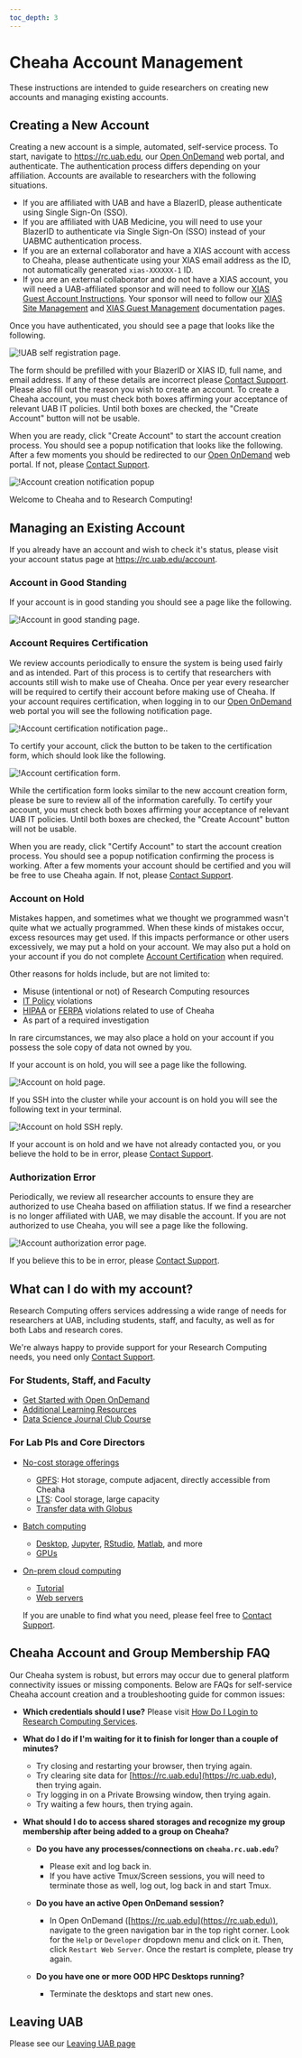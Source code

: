 ```yaml
---
toc_depth: 3
---
```


# Cheaha Account Management

These instructions are intended to guide researchers on creating new accounts and managing existing accounts.

## Creating a New Account

Creating a new account is a simple, automated, self-service process. To start, navigate to <https://rc.uab.edu>, our [Open OnDemand](../cheaha/open_ondemand/index.md) web portal, and authenticate. The authentication process differs depending on your affiliation. Accounts are available to researchers with the following situations.

- If you are affiliated with UAB and have a BlazerID, please authenticate using Single Sign-On (SSO).
- If you are affiliated with UAB Medicine, you will need to use your BlazerID to authenticate via Single Sign-On (SSO) instead of your UABMC authentication process.
- If you are an external collaborator and have a XIAS account with access to Cheaha, please authenticate using your XIAS email address as the ID, not automatically generated `xias-XXXXXX-1` ID.
- If you are an external collaborator and do not have a XIAS account, you will need a UAB-affiliated sponsor and will need to follow our [XIAS Guest Account Instructions](xias/guest_instructions.md). Your sponsor will need to follow our [XIAS Site Management](xias/pi_site_management.md) and [XIAS Guest Management](xias/pi_guest_management.md) documentation pages.

Once you have authenticated, you should see a page that looks like the following.

![!UAB self registration page.](./images/uab_self_register_001.png)

The form should be prefilled with your BlazerID or XIAS ID, full name, and email address. If any of these details are incorrect please [Contact Support](../help/support.md). Please also fill out the reason you wish to create an account. To create a Cheaha account, you must check both boxes affirming your acceptance of relevant UAB IT policies. Until both boxes are checked, the "Create Account" button will not be usable.

When you are ready, click "Create Account" to start the account creation process. You should see a popup notification that looks like the following. After a few moments you should be redirected to our [Open OnDemand](../cheaha/open_ondemand/index.md) web portal. If not, please [Contact Support](../help/support.md).

![!Account creation notification popup](images/uab_self_register_002.png)

Welcome to Cheaha and to Research Computing!

## Managing an Existing Account

If you already have an account and wish to check it's status, please visit your account status page at <https://rc.uab.edu/account>.

### Account in Good Standing

If your account is in good standing you should see a page like the following.

![!Account in good standing page.](images/uab_good_standing.png)

### Account Requires Certification

We review accounts periodically to ensure the system is being used fairly and as intended. Part of this process is to certify that researchers with accounts still wish to make use of Cheaha. Once per year every researcher will be required to certify their account before making use of Cheaha. If your account requires certification, when logging in to our [Open OnDemand](../cheaha/open_ondemand/index.md) web portal you will see the following notification page.

![!Account certification notification page.](images/uab_certify_001.png).

To certify your account, click the button to be taken to the certification form, which should look like the following.

![!Account certification form.](images/uab_certify_002.png)

While the certification form looks similar to the new account creation form, please be sure to review all of the information carefully. To certify your account, you must check both boxes affirming your acceptance of relevant UAB IT policies. Until both boxes are checked, the "Create Account" button will not be usable.

When you are ready, click "Certify Account" to start the account creation process. You should see a popup notification confirming the process is working. After a few moments your account should be certified and you will be free to use Cheaha again. If not, please [Contact Support](../help/support.md).

### Account on Hold

Mistakes happen, and sometimes what we thought we programmed wasn't quite what we actually programmed. When these kinds of mistakes occur, excess resources may get used. If this impacts performance or other users excessively, we may put a hold on your account. We may also put a hold on your account if you do not complete [Account Certification](#account-requires-certification) when required.

Other reasons for holds include, but are not limited to:

- Misuse (intentional or not) of Research Computing resources
- [IT Policy](https://www.uab.edu/it/home/policies) violations
- [HIPAA](https://www.uab.edu/it/home/policies/compliance/hipaa) or [FERPA](https://www.uab.edu/registrar/ferpa) violations related to use of Cheaha
- As part of a required investigation

In rare circumstances, we may also place a hold on your account if you possess the sole copy of data not owned by you.

If your account is on hold, you will see a page like the following.

![!Account on hold page.](images/uab_on_hold.png)

If you SSH into the cluster while your account is on hold you will see the following text in your terminal.

![!Account on hold SSH reply.](images/uab_on_hold_ssh.png)

If your account is on hold and we have not already contacted you, or you believe the hold to be in error, please [Contact Support](../help/support.md).

### Authorization Error

Periodically, we review all researcher accounts to ensure they are authorized to use Cheaha based on affiliation status. If we find a researcher is no longer affiliated with UAB, we may disable the account. If you are not authorized to use Cheaha, you will see a page like the following.

![!Account authorization error page.](images/uab_auth_error.png)

If you believe this to be in error, please [Contact Support](../help/support.md).

## What can I do with my account?

Research Computing offers services addressing a wide range of needs for researchers at UAB, including students, staff, and faculty, as well as for both Labs and research cores.

We're always happy to provide support for your Research Computing needs, you need only [Contact Support](../index.md#how-to-contact-us).

### For Students, Staff, and Faculty

- [Get Started with Open OnDemand](../cheaha/open_ondemand/index.md)
- [Additional Learning Resources](../education/training_resources.md)
- [Data Science Journal Club Course](../education/courses.md#data-science-journal-club-course)

### For Lab PIs and Core Directors

- [No-cost storage offerings](../data_management/index.md#what-type-of-storage-do-i-need)
    - [GPFS](../data_management/index.md#what-shared-storage-solutions-are-available): Hot storage, compute adjacent, directly accessible from Cheaha
    - [LTS](../data_management/lts/index.md): Cool storage, large capacity
    - [Transfer data with Globus](../data_management/transfer/globus.md)
- [Batch computing](../cheaha/slurm/introduction.md)
    - [Desktop](../cheaha/open_ondemand/hpc_desktop.md), [Jupyter](../cheaha/open_ondemand/ood_jupyter.md), [RStudio](../cheaha/open_ondemand/ood_rstudio.md), [Matlab](../cheaha/open_ondemand/ood_matlab.md), and more
    - [GPUs](../cheaha/slurm/gpu.md)
- [On-prem cloud computing](../uab_cloud/index.md)
    - [Tutorial](../uab_cloud/tutorial/index.md)
    - [Web servers](../uab_cloud/remote_access.md#make-instances-publically-accessible-from-the-internet)

  If you are unable to find what you need, please feel free to [Contact Support](../index.md#how-to-contact-us).

## Cheaha Account and Group Membership FAQ

Our Cheaha system is robust, but errors may occur due to general platform connectivity issues or missing components. Below are FAQs for self-service Cheaha account creation and a troubleshooting guide for common issues:

- **Which credentials should I use?** Please visit [How Do I Login to Research Computing Services](../account_management/index.md#how-do-i-login-to-research-computing-services).
- **What do I do if I'm waiting for it to finish for longer than a couple of minutes?**

    - Try closing and restarting your browser, then trying again.
    - Try clearing site data for [https://rc.uab.edu](https://rc.uab.edu), then trying again.
    - Try logging in on a Private Browsing window, then trying again.
    - Try waiting a few hours, then trying again.

- **What should I do to access shared storages and recognize my group membership after being added to a group on Cheaha?**

    - **Do you have any processes/connections on `cheaha.rc.uab.edu`**?

        - Please exit and log back in.
        - If you have active Tmux/Screen sessions, you will need to terminate those as well, log out, log back in and start Tmux.

    - **Do you have an active Open OnDemand session?**

        - In Open OnDemand ([https://rc.uab.edu](https://rc.uab.edu)), navigate to the green navigation bar in the top right corner. Look for the `Help` or `Developer` dropdown menu and click on it. Then, click `Restart Web Server`. Once the restart is complete, please try again.

    - **Do you have one or more OOD HPC Desktops running?**

        - Terminate the desktops and start new ones.

## Leaving UAB

Please see our [Leaving UAB page](./leaving_uab.md)

